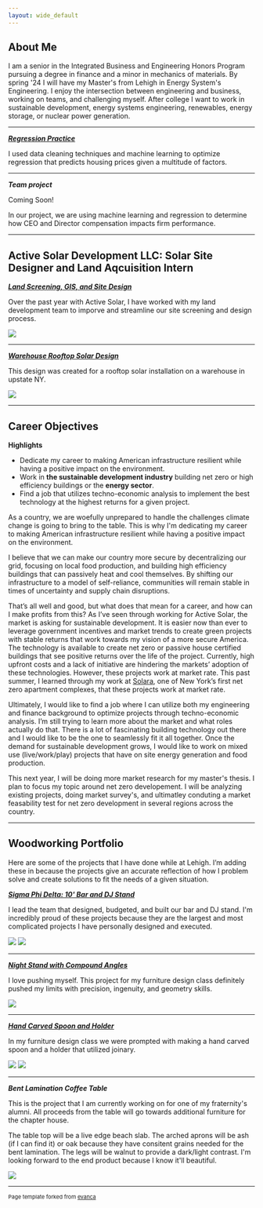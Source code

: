 ```yaml
---
layout: wide_default
---
```


## About Me

I am a senior in the Integrated Business and Engineering Honors Program pursuing a degree in finance and a minor in mechanics of materials. By spring '24 I will have my Master's from Lehigh in Energy System's Engineering. I enjoy the intersection between engineering and business, working on teams, and challenging myself. After college I want to work in sustainable development, energy systems engineering, renewables, energy storage, or nuclear power generation.

---

_**[Regression Practice](assgn-08_exercise.ipynb)**_

I used data cleaning techniques and machine learning to optimize regression that predicts housing prices given a multitude of factors.


---

_**Team project**_

Coming Soon!

In our project, we are using machine learning and regression to determine how CEO and Director compensation impacts firm performance.

---

## Active Solar Development LLC: Solar Site Designer and Land Aqcuisition Intern

_**[Land Screening, GIS, and Site Design](blodgett_rd.md)**_

Over the past year with Active Solar, I have worked with my land development team to imporve and streamline our site screening and design process.

<img src="active_solar/blodgett_site_design.JPG?raw=true"/>

---


_**[Warehouse Rooftop Solar Design](/active_solar/PLUG_POWER_SOLAR_DESIGN.pdf)**_

This design was created for a rooftop solar installation on a warehouse in upstate NY.

<img src="active_solar/PLUG POWER SOLAR DESIGN.jpg?raw=true"/>

---

## Career Objectives

__Highlights__
-	Dedicate my career to making American infrastructure resilient while having a positive impact on the environment.
-	Work in __the sustainable development industry__ building net zero or high efficiency buildings or the __energy sector__.
-	Find a job that utilizes techno-economic analysis to implement the best technology at the highest returns for a given project.

As a country, we are woefully unprepared to handle the challenges climate change is going to bring to the table. This is why I'm dedicating my career to making American infrastructure resilient while having a positive impact on the environment.  

I believe that we can make our country more secure by decentralizing our grid, focusing on local food production, and building high efficiency buildings that can passively heat and cool themselves. By shifting our infrastructure to a model of self-reliance, communities will remain stable in times of uncertainty and supply chain disruptions.

That’s all well and good, but what does that mean for a career, and how can I make profits from this? As I’ve seen through working for Active Solar, the market is asking for sustainable development. It is easier now than ever to leverage government incentives and market trends to create green projects with stable returns that work towards my vision of a more secure America. The technology is available to create net zero or passive house certified buildings that see positive returns over the life of the project. Currently, high upfront costs and a lack of initiative are hindering the markets’ adoption of these technologies. However, these projects work at market rate. This past summer, I learned through my work at [Solara](https://www.solaraluxuryapartments.com/), one of New York’s first net zero apartment complexes, that these projects work at market rate.

Ultimately, I would like to find a job where I can utilize both my engineering and finance background to optimize projects through techno-economic analysis. I’m still trying to learn more about the market and what roles actually do that. There is a lot of fascinating building technology out there and I would like to be the one to seamlessly fit it all together. Once the demand for sustainable development grows, I would like to work on mixed use (live/work/play) projects that have on site energy generation and food production.

This next year, I will be doing more market research for my master's thesis. I plan to focus my topic around net zero developement. I will be analyzing existing projects, doing market survey's, and ultimatley conduting a market feasability test for net zero development in several regions across the country.


---

## Woodworking Portfolio

Here are some of the projects that I have done while at Lehigh. I’m adding these in because the projects give an accurate reflection of how I problem solve and create solutions to fit the needs of a given situation.

_**[Sigma Phi Delta: 10' Bar and DJ Stand](bar_dj_stand.md)**_

I lead the team that designed, budgeted, and built our bar and DJ stand. I'm incredibly proud of these projects because they are the largest and most complicated projects I have personally designed and executed.

<img src="wood_working/bar_finished_front.jpg?raw=true"/>
<img src="wood_working/dj_stand_finished.jpg?raw=true"/>

---

_**[Night Stand with Compound Angles](night_stand.md)**_

I love pushing myself. This project for my furniture design class definitely pushed my limits with precision, ingenuity, and geometry skills.

<img src="wood_working/night_stand_front.jpg?raw=true"/>


---

_**[Hand Carved Spoon and Holder](spoon.md)**_

In my furniture design class we were prompted with making a hand carved spoon and a holder that utilized joinary.

<img src="wood_working/spoon_holder_front.jpg?raw=true"/>
<img src="wood_working/spoon_iso.jpg?raw=true"/>



--- 


_**Bent Lamination Coffee Table**_

This is the project that I am currently working on for one of my fraternity's alumni. All proceeds from the table will go towards additional furniture for the chapter house.

The table top will be a live edge beach slab. The arched aprons will be ash (if I can find it) or oak because they have consitent grains needed for the bent lamination. The legs will be walnut to provide a dark/light contrast. I'm looking forward to the end product because I know it'll beautiful.

<img src="wood_working/table_drawing.jpg?raw=true"/>



--- 

<p style="font-size:11px">Page template forked from <a href="https://github.com/evanca/quick-portfolio">evanca</a></p>
<!-- Remove above link if you don't want to attibute -->
